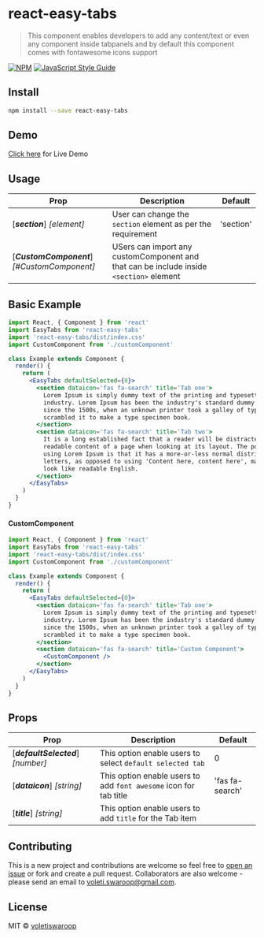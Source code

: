 # react-easy-tabs

> This component enables developers to add any content/text or even any component inside tabpanels and by default this component comes with fontawesome icons support

[![NPM](https://img.shields.io/npm/v/react-easy-tabs.svg)](https://www.npmjs.com/package/react-easy-tabs)
[![JavaScript Style Guide](https://img.shields.io/badge/code_style-standard-brightgreen.svg)](https://standardjs.com)

## Install

```bash
npm install --save react-easy-tabs
```

## Demo

[Click here](http://swaroopvoleti.me/react-easy-tabs/) for Live Demo

## Usage

| Prop                                         | Description                                                                             | Default   |
| -------------------------------------------- | --------------------------------------------------------------------------------------- | --------- |
| [***section***] _[element]_                  | User can change the `section` element as per the requirement                            | 'section' |
| [***CustomComponent***] _[#CustomComponent]_ | USers can import any customComponent and that can be include inside `<section>` element |

## Basic Example

```jsx
import React, { Component } from 'react'
import EasyTabs from 'react-easy-tabs'
import 'react-easy-tabs/dist/index.css'
import CustomComponent from './customComponent'

class Example extends Component {
  render() {
    return (
      <EasyTabs defaultSelected={0}>
        <section dataicon='fas fa-search' title='Tab one'>
          Lorem Ipsum is simply dummy text of the printing and typesetting
          industry. Lorem Ipsum has been the industry's standard dummy text ever
          since the 1500s, when an unknown printer took a galley of type and
          scrambled it to make a type specimen book.
        </section>
        <section dataicon='fas fa-search' title='Tab two'>
          It is a long established fact that a reader will be distracted by the
          readable content of a page when looking at its layout. The point of
          using Lorem Ipsum is that it has a more-or-less normal distribution of
          letters, as opposed to using 'Content here, content here', making it
          look like readable English.
        </section>
      </EasyTabs>
    )
  }
}
```

#### CustomComponent

```jsx
import React, { Component } from 'react'
import EasyTabs from 'react-easy-tabs'
import 'react-easy-tabs/dist/index.css'
import CustomComponent from './customComponent'

class Example extends Component {
  render() {
    return (
      <EasyTabs defaultSelected={0}>
        <section dataicon='fas fa-search' title='Tab one'>
          Lorem Ipsum is simply dummy text of the printing and typesetting
          industry. Lorem Ipsum has been the industry's standard dummy text ever
          since the 1500s, when an unknown printer took a galley of type and
          scrambled it to make a type specimen book.
        </section>
        <section dataicon='fas fa-search' title='Custom Component'>
          <CustomComponent />
        </section>
      </EasyTabs>
    )
  }
}
```

## Props

| Prop                               | Description                                                       | Default         |
| ---------------------------------- | ----------------------------------------------------------------- | --------------- |
| [***defaultSelected***] _[number]_ | This option enable users to select `default selected tab`         | 0               |
| [***dataicon***] _[string]_        | This option enable users to add `font awesome` icon for tab title | 'fas fa-search' |
| [***title***] _[string]_           | This option enable users to add `title` for the Tab item          |

## Contributing

This is a new project and contributions are welcome so feel free to [open an issue](https://github.com/voletiswaroop/react-easy-tabs/issues) or fork and create a pull request. Collaborators are also welcome - please send an email to voleti.swaroop@gmail.com.

## License

MIT © [voletiswaroop](https://github.com/voletiswaroop)
